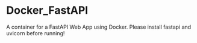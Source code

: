 # Docker_FastAPI
A container for a FastAPI Web App using Docker. Please install fastapi and uvicorn before running!
